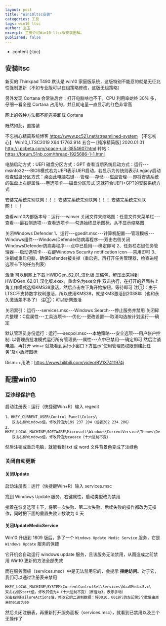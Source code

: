 ```yaml
---
layout: post
title: "Win10ltsc安装"
categories: 工具
tags: win10 ltsc
author: 玄玉
excerpt: 主要介绍Win10-ltsc版安装图解。
published: false
---
```


* content
{:toc}


## 安装ltsc

新买的 Thinkpad T490 默认是 win10 家庭版系统，这版特别不能忍的就是无征兆性强制更新（不如专业版可以在组策略修改，这版无组策略）

另外发现 Cortana 会常驻后台：打开电脑啥也不干，CPU 利用率始终 30% 多，仔细一看全是 Cortana 占用的，并且耗电量一直显示的红色非常高

网上的各种方法都不能完美卸载 Cortana

既然如此，直接装



不忘初心精简系统博客
https://www.pc521.net/streamlined-system
【不忘初心】 Win10_LTSC2019 X64 17763.914 五合一 [纯净精简版] 2020.01.01
http://i.pcbeta.com/space-uid-3854607.html
转帖：https://forum.51nb.com/thread-1925686-1-1.html

电脑启动方式：UEFI
磁盘分区方式：GPT
查看当期系统启动方式：运行---msinfo32---BIOS模式若为UEFI表示UEFI启动，若显示为传统则表示Legacy启动
检查磁盘分区方式：桌面此电脑右键---管理---存储---磁盘管理---即将安装系统的磁盘上右键属性---卷选项卡---磁盘分区形式
这就符合UEFI+GPT的安装系统方式




























安装完系统先别联网！！！
安装完系统先别联网！！！
安装完系统先别联网！！！



查看win10内部版本号：运行---winver
关闭文件夹缩略图：任意文件夹菜单栏---查看---最右侧选项---查看选项卡---勾选始终显示图标，从不显示缩略图

关闭Windows Defender
1、运行---gpedit.msc---计算机配置---管理模板---Windows组件---WindowsDefender防病毒程序---双击右侧关闭WindowsDefender防病毒程序---点中已启用---确定即可
2、任务栏右键任务管理器---启动选项卡---右键Windows Security notification icon---禁用即可
3、注销或重启电脑，确保Defender被关掉（重启完，再打开任务管理器，检查进程选项卡下的任务列表）

激活
可以到网上下载 HWIDGen_62.01_汉化版 压缩包，解压出来得到 HWIDGen_62.01_汉化版.exex，重命名为exe文件
双击执行，在打开的界面右上角工作模式选择KMS38激活，然后点击左下角开始按钮，等待即可
注①：由于LTSC不支持数字权利激活，所以使用KMS38，就是KMS激活到2038年（也和永久激活差不多了）
注②：可以断网激活

关闭索引：运行---services.msc---Windows Search---停止服务并禁用
关闭碎片整理：C盘属性---工具选项卡---优化---更改设置---取消勾选按计划运行---确定

默认管理员身份运行：运行---secpol.msc---本地策略---安全选项---用户帐户控制: 以管理员批准模式运行所有管理员---属性---点中已禁用---确定即可
然后注销电脑，再打开 win+r 就能看到运行小窗口下方显示“使用管理员权限创建此任务”及小盾牌图标






Dism++用法：https://www.bilibili.com/video/BV1X7411974j












































## 配置win10

### 豆沙绿保护色

启动注册表：运行（快捷键Win+R）输入 regedit

```
1、HKEY_CURRENT_USER\Control Panel\Colors\
   双击右侧Windows值，修改其值为199 237 204（或者202 234 206）
2、HKEY_LOCAL_MACHINE\SOFTWARE\Microsoft\Windows\CurrentVersion\Themes\DefaultColors\Standard\
   双击右侧Windows值，修改其值为caeace（十六进制不变）
```

然后注销或重启电脑，就能看到 txt 或 word 文件背景色变成了淡绿色

### 关闭自动更新

#### 关闭Update

启动注册表：运行（快捷键Win+R）输入 services.msc

找到 Windows Update 服务，右键属性，启动类型改为禁用

接着在恢复选项卡下，将第一次失败、第二次失败、后续失败的操作都改为无操作，同时把下面的重置失败计数改为 0 天

#### 关闭UpdateMedicService

Win10 升级到 1809 版后，多了一个 `Windows Update Medic Service` 服务，它是 `Windows Update` 服务的保镖

它开机会自动运行 windows update 服务，且该服务无法禁用，从而造成之前禁用 Win10 更新的方法全部失效

而在服务面板（services.msc）中是无法禁用它的，会提示 **拒绝访问**。对于它，我们可以通过注册表来禁用

```
HKEY_LOCAL_MACHINE\SYSTEM\CurrentControlSet\Services\WaaSMedicSvc\
双击右侧Start值，修改其值为4（十六进制不变）（原值为3，表示手动）
双击右侧FailureActions值，修改它的二进制数据：将0010、0018行的左起第5个数值由原来的01改为00
```

然后关闭注册表，再重新打开服务面板（services.msc），就看到已禁用以及三个无操作了
